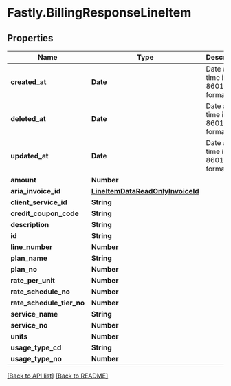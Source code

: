 # Fastly.BillingResponseLineItem

## Properties

Name | Type | Description | Notes
------------ | ------------- | ------------- | -------------
**created_at** | **Date** | Date and time in ISO 8601 format. | [optional] [readonly] 
**deleted_at** | **Date** | Date and time in ISO 8601 format. | [optional] [readonly] 
**updated_at** | **Date** | Date and time in ISO 8601 format. | [optional] [readonly] 
**amount** | **Number** |  | [optional] 
**aria_invoice_id** | [**LineItemDataReadOnlyInvoiceId**](LineItemDataReadOnlyInvoiceId.md) |  | [optional] 
**client_service_id** | **String** |  | [optional] 
**credit_coupon_code** | **String** |  | [optional] 
**description** | **String** |  | [optional] 
**id** | **String** |  | [optional] 
**line_number** | **Number** |  | [optional] 
**plan_name** | **String** |  | [optional] 
**plan_no** | **Number** |  | [optional] 
**rate_per_unit** | **Number** |  | [optional] 
**rate_schedule_no** | **Number** |  | [optional] 
**rate_schedule_tier_no** | **Number** |  | [optional] 
**service_name** | **String** |  | [optional] 
**service_no** | **Number** |  | [optional] 
**units** | **Number** |  | [optional] 
**usage_type_cd** | **String** |  | [optional] 
**usage_type_no** | **Number** |  | [optional] 


[[Back to API list]](../../README.md#endpoints) [[Back to README]](../../README.md)
